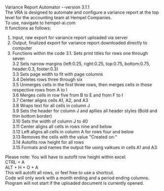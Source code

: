 Variance Report Automator --version 3.1.1  
The VRA is designed to automate and configure a variance report at the top level for the accounting team at Hempel Companies.  
To use, navigate to hempel-ai.com  
It functions as follows:  
1. Input, raw export for variance report uploaded via server  
2. Output, finalized export for variance report downloaded directly to computer
3. Functions within the code
   3.1. Sets print titles for rows one through seven  
   3.2  Sets narrow margins (left:0.25, right:0.25, top:0.75, bottom:0.75, header:0.3, footer:0.3)  
   3.3  Sets page width to fit with page columns  
   3.4  Deletes rows three through six  
   3.5  Unmerges cells in the first three rows, then merges cells in those respective rows from A to I  
   3.6  Merges cells in row five from B to E and from F to I  
   3.7  Center aligns cells A1, A2, and A3  
   3.8  Wraps text for all cells in column J  
   3.9  Sets the header for column J and apllies all header styles (Bold and thin bottom border)  
   3.10  Sets the width of column J to 40  
   3.11  Center aligns all cells in rows nine and below  
   3.12  Left aligns all cells in column A for rows four and below  
   3.13  Removes the cells with the value "Created on:"  
   3.14  Autofits row height for all rows  
   3.15  Formats and names the output file using valkues in cells A1 and A3.
   
Please note: You will have to autofit row height within excel.  
CTRL + A  
ALT + H + O + A  
This will autofit all rows, or feel free to use a shortcut.  
Code will only work with a month ending and a period ending columns.  
Program will not start if the uploaded document is currently opened.
